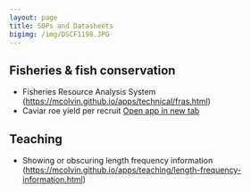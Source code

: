 ```yaml
---
layout: page
title: SOPs and Datasheets
bigimg: /img/DSCF1198.JPG
---
```


## Fisheries & fish conservation

* Fisheries Resource Analysis System (https://mcolvin.github.io/apps/technical/fras.html)
* Caviar roe yield per recruit <a href="https://mcolvin.github.io/apps/technical/caviar-yield-per-recruit.html" target="_blank">Open app in new tab</a>

<!--
https://mcolvin.shinyapps.io/gcpo-test
-->

## Teaching

* Showing or obscuring length frequency information (https://mcolvin.github.io/apps/teaching/length-frequency-information.html)


